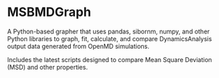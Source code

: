 # MSBMDGraph
A Python-based grapher that uses pandas, sibornm, numpy, and other Python libraries to graph, fit, calculate, and compare DynamicsAnalysis output data generated from OpenMD simulations.

Includes the latest scripts designed to compare Mean Square Deviation (MSD) and other properties.
